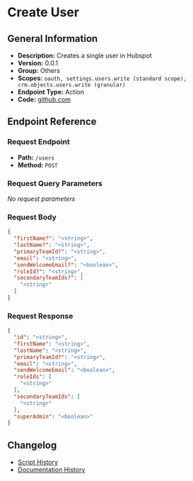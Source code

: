 # Create User

## General Information

- **Description:** Creates a single user in Hubspot
- **Version:** 0.0.1
- **Group:** Others
- **Scopes:** `oauth, settings.users.write (standard scope), crm.objects.users.write (granular)`
- **Endpoint Type:** Action
- **Code:** [github.com](https://github.com/NangoHQ/integration-templates/tree/main/integrations/hubspot/actions/create-user.ts)


## Endpoint Reference

### Request Endpoint

- **Path:** `/users`
- **Method:** `POST`

### Request Query Parameters

_No request parameters_

### Request Body

```json
{
  "firstName?": "<string>",
  "lastName?": "<string>",
  "primaryTeamId?": "<string>",
  "email": "<string>",
  "sendWelcomeEmail?": "<boolean>",
  "roleId?": "<string>",
  "secondaryTeamIds?": [
    "<string>"
  ]
}
```

### Request Response

```json
{
  "id": "<string>",
  "firstName": "<string>",
  "lastName": "<string>",
  "primaryTeamId?": "<string>",
  "email": "<string>",
  "sendWelcomeEmail": "<boolean>",
  "roleIds": [
    "<string>"
  ],
  "secondaryTeamIds": [
    "<string>"
  ],
  "superAdmin": "<boolean>"
}
```

## Changelog

- [Script History](https://github.com/NangoHQ/integration-templates/commits/main/integrations/hubspot/actions/create-user.ts)
- [Documentation History](https://github.com/NangoHQ/integration-templates/commits/main/integrations/hubspot/actions/create-user.md)

<!-- END  GENERATED CONTENT -->


